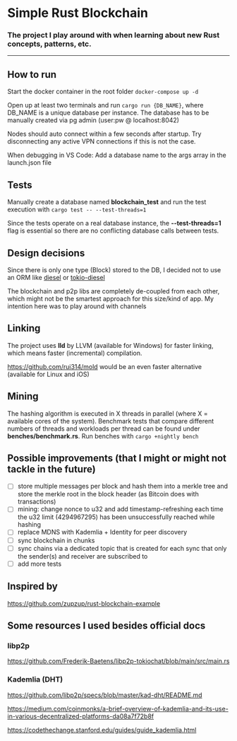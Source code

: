 # Simple Rust Blockchain
### The project I play around with when learning about new Rust concepts, patterns, etc.
---


## How to run

Start the docker container in the root folder `docker-compose up -d`

Open up at least two terminals and run `cargo run {DB_NAME}`, where DB_NAME is a unique database per instance. The database has to be manually created via pg admin (user:pw @ localhost:8042)

Nodes should auto connect within a few seconds after startup. Try disconnecting any active VPN connections if this is not the case.

When debugging in VS Code: Add a database name to the args array in the launch.json file

## Tests

Manually create a database named **blockchain_test** and run the test execution with `cargo test -- --test-threads=1`

Since the tests operate on a real database instance, the **--test-threads=1** flag is essential so there are no conflicting database calls between tests.


## Design decisions
Since there is only one type (Block) stored to the DB, I decided not to use an ORM like [diesel](https://diesel.rs/) or [tokio-diesel](https://github.com/mehcode/tokio-diesel)

The blockchain and p2p libs are completely de-coupled from each other, which might not be the smartest approach for this size/kind of app. My intention here was to play around with channels


## Linking
The project uses **lld** by LLVM (available for Windows) for faster linking, which means faster (incremental) compilation. 

https://github.com/rui314/mold would be an even faster alternative (available for Linux and iOS)


## Mining

The hashing algorithm is executed in X threads in parallel (where X = available cores of the system). Benchmark tests that compare different numbers of threads and workloads per thread can be found under **benches/benchmark.rs**. Run benches with `cargo +nightly bench`


## Possible improvements (that I might or might not tackle in the future)

- [ ] store multiple messages per block and hash them into a merkle tree and store the merkle root in the block header (as Bitcoin does with transactions)
- [ ] mining: change nonce to u32 and add timestamp-refreshing each time the u32 limit (4294967295) has been unsuccessfully reached while hashing
- [ ] replace MDNS with Kademlia + Identity for peer discovery
- [ ] sync blockchain in chunks
- [ ] sync chains via a dedicated topic that is created for each sync that only the sender(s) and receiver are subscribed to
- [ ] add more tests

## Inspired by

https://github.com/zupzup/rust-blockchain-example

## Some resources I used besides official docs

### libp2p

https://github.com/Frederik-Baetens/libp2p-tokiochat/blob/main/src/main.rs

### Kademlia (DHT)

https://github.com/libp2p/specs/blob/master/kad-dht/README.md

https://medium.com/coinmonks/a-brief-overview-of-kademlia-and-its-use-in-various-decentralized-platforms-da08a7f72b8f

https://codethechange.stanford.edu/guides/guide_kademlia.html
